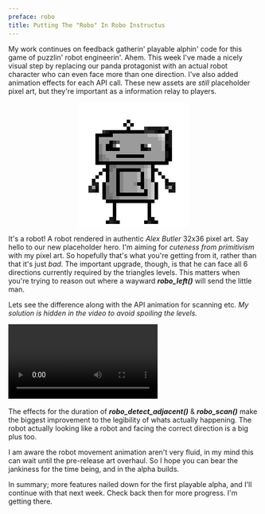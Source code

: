 ```yaml
---
preface: robo
title: Putting The "Robo" In Robo Instructus
---
```


My work continues on feedback gatherin' playable alphin' code for this game of puzzlin' robot engineerin'.
Ahem. This week I've made a nicely visual step by replacing our panda protagonist with an actual robot character who can even face more than one direction. I've also added animation effects for each API call.
These new assets are *still* placeholder pixel art, but they're important as a information relay to players.

<p align="center">
  <img align="center" src="/assets/2017-08-18/robot.gif" alt="Come on, at least he looks like a robot now" />
</p>

It's a robot! A robot rendered in authentic *Alex Butler* 32x36 pixel art. Say hello to our new placeholder hero. I'm aiming for *cuteness from primitivism* with my pixel art. So hopefully that's what you're getting from it, rather than that it's just *bad*.
The important upgrade, though, is that he can face all 6 directions currently required by the triangles levels. This matters when you're trying to reason out where a wayward ***robo_left()*** will send the little man.

Lets see the difference along with the API animation for scanning etc. *My solution is hidden in the video to avoid spoiling the levels.*

<video src="/assets/2017-08-18/new-animations.mp4" controls loop></video>

The effects for the duration of ***robo_detect_adjacent()*** & ***robo_scan()*** make the biggest improvement to the legibility of whats actually happening. The robot actually looking like a robot and facing the correct direction is a big plus too.

I am aware the robot movement animation aren't very fluid, in my mind this can wait until the pre-release art overhaul. So I hope you can bear the jankiness for the time being, and in the alpha builds.

In summary; more features nailed down for the first playable alpha, and I'll continue with that next week. Check back then for more progress. I'm getting there.
